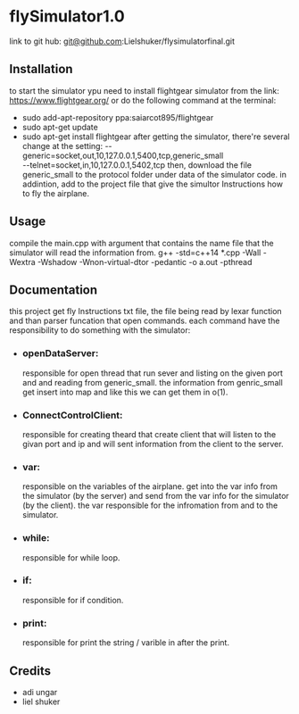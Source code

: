 # flySimulator1.0
link to git hub: 
git@github.com:Lielshuker/flysimulatorfinal.git
## Installation
to start the simulator ypu need to install flightgear simulator from the link: https://www.flightgear.org/
or do the following command at the terminal:
* sudo add-apt-repository ppa:saiarcot895/flightgear
* sudo apt-get update
* sudo apt-get install flightgear
after getting the simulator, there're several change at the setting:
--generic=socket,out,10,127.0.0.1,5400,tcp,generic_small   
--telnet=socket,in,10,127.0.0.1,5402,tcp
then, download the file generic_small to the protocol folder under data of the simulator code.
in addintion, add to the project file that give the simultor Instructions how to fly the airplane.
## Usage
compile the main.cpp with argument that contains the name file that the simulator will read the information from.
g++ -std=c++14 *.cpp -Wall -Wextra -Wshadow -Wnon-virtual-dtor -pedantic -o a.out -pthread
## Documentation 
this project get fly Instructions txt file, the file being read by lexar function and than parser funcation that open commands.
each command have the responsibility to do something with the simulator:
  * ### openDataServer:
    responsible for open thread that run sever and listing on the given port and
    and reading from generic_small. the information from genric_small get insert into map and like this     we can get them in o(1).
  * ### ConnectControlClient:
    responsible for creating theard that create client that will listen to the givan port and ip and         will sent information from the client to the server.
  * ### var:
    responsible on the variables of the airplane. get into the var info from the simulator (by           the server) and send from the var info for the simulator (by the client).
    the var responsible for the infromation from and to the simulator.
  * ### while:
    responsible for while loop.
  * ### if:
    responsible for if condition.
  * ### print:
    responsible for print the string / varible in after the print.
## Credits
* adi ungar
* liel shuker
